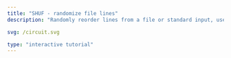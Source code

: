 ```yaml
---
title: "SHUF - randomize file lines"
description: "Randomly reorder lines from a file or standard input, useful for creating random samples or testing data."

svg: /circuit.svg

type: "interactive tutorial"
---
```

